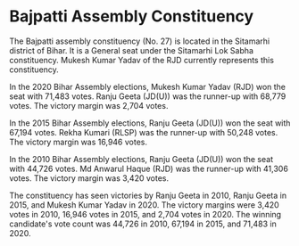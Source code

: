 # Bajpatti Assembly Constituency

The Bajpatti assembly constituency (No. 27) is located in the Sitamarhi district of Bihar. It is a General seat under the Sitamarhi Lok Sabha constituency. Mukesh Kumar Yadav of the RJD currently represents this constituency.

In the 2020 Bihar Assembly elections, Mukesh Kumar Yadav (RJD) won the seat with 71,483 votes. Ranju Geeta (JD(U)) was the runner-up with 68,779 votes. The victory margin was 2,704 votes.

In the 2015 Bihar Assembly elections, Ranju Geeta (JD(U)) won the seat with 67,194 votes. Rekha Kumari (RLSP) was the runner-up with 50,248 votes. The victory margin was 16,946 votes.

In the 2010 Bihar Assembly elections, Ranju Geeta (JD(U)) won the seat with 44,726 votes. Md Anwarul Haque (RJD) was the runner-up with 41,306 votes. The victory margin was 3,420 votes.

The constituency has seen victories by Ranju Geeta in 2010, Ranju Geeta in 2015, and Mukesh Kumar Yadav in 2020. The victory margins were 3,420 votes in 2010, 16,946 votes in 2015, and 2,704 votes in 2020. The winning candidate's vote count was 44,726 in 2010, 67,194 in 2015, and 71,483 in 2020.
